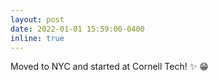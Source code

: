 ```yaml
---
layout: post
date: 2022-01-01 15:59:00-0400
inline: true
---
```


Moved to NYC and started at Cornell Tech! :sparkles: :grin:
